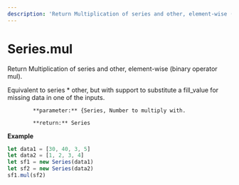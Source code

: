 ```yaml
---
description: 'Return Multiplication of series and other, element-wise (binary operator mul).'
---
```


# Series.mul

Return Multiplication of series and other, element-wise \(binary operator mul\).

Equivalent to series \* other, but with support to substitute a fill\_value for missing data in one of the inputs.

            **parameter:** {Series, Number to multiply with.

            **return:** Series

**Example**

```javascript
let data1 = [30, 40, 3, 5]
let data2 = [1, 2, 3, 4]
let sf1 = new Series(data1)
let sf2 = new Series(data2)
sf1.mul(sf2)
```



